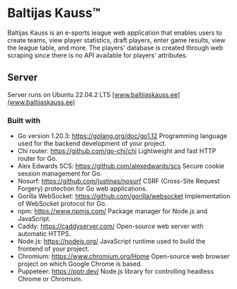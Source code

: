 # Baltijas Kauss™

Baltijas Kauss is an e-sports league web application that enables users to create teams, view player statistics, draft players, enter game results, view the league table, and more. The players' database is created through web scraping since there is no API available for players' attributes.

## Server
Server runs on Ubuntu 22.04.2 LTS
[www.baltijaskauss.ee](www.baltijaskauss.ee)

### Built with
- Go version 1.20.3: https://golang.org/doc/go1.12
Programming language used for the backend development of your project.
- Chi router: https://github.com/go-chi/chi
Lightweight and fast HTTP router for Go.
- Alex Edwards SCS: https://github.com/alexedwards/scs
Secure cookie session management for Go.
- Nosurf: https://github.com/justinas/nosurf
CSRF (Cross-Site Request Forgery) protection for Go web applications.
- Gorilla WebSocket: https://github.com/gorilla/websocket
Implementation of WebSocket protocol for Go.
- npm: https://www.npmjs.com/
Package manager for Node.js and JavaScript.
- Caddy: https://caddyserver.com/
Open-source web server with automatic HTTPS.
- Node.js: https://nodejs.org/
JavaScript runtime used to build the frontend of your project.
- Chromium: https://www.chromium.org/Home
Open-source web browser project on which Google Chrome is based.
- Puppeteer: https://pptr.dev/
Node.js library for controlling headless Chrome or Chromium.